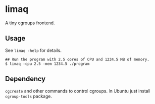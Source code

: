 # limaq

A tiny cgroups frontend.

## Usage

See `limaq -help` for details.

```
## Run the program with 2.5 cores of CPU and 1234.5 MB of memory.
$ limaq -cpu 2.5 -mem 1234.5 ./program
```

## Dependency

`cgcreate` and other commands to control cgroups.
In Ubuntu just install `cgroup-tools` package.

